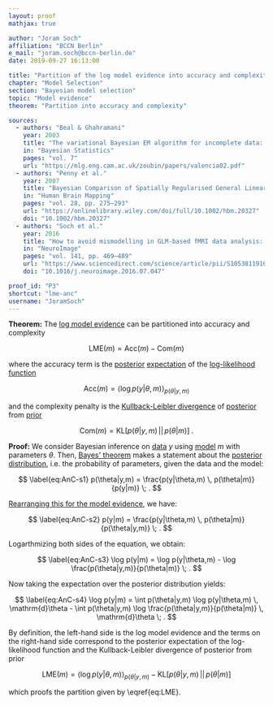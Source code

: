 ```yaml
---
layout: proof
mathjax: true

author: "Joram Soch"
affiliation: "BCCN Berlin"
e_mail: "joram.soch@bccn-berlin.de"
date: 2019-09-27 16:13:00

title: "Partition of the log model evidence into accuracy and complexity"
chapter: "Model Selection"
section: "Bayesian model selection"
topic: "Model evidence"
theorem: "Partition into accuracy and complexity"

sources:
  - authors: "Beal & Ghahramani"
    year: 2003
    title: "The variational Bayesian EM algorithm for incomplete data: with application to scoring graphical model structures"
    in: "Bayesian Statistics"
    pages: "vol. 7"
    url: "https://mlg.eng.cam.ac.uk/zoubin/papers/valencia02.pdf"
  - authors: "Penny et al."
    year: 2007
    title: "Bayesian Comparison of Spatially Regularised General Linear Models"
    in: "Human Brain Mapping"
    pages: "vol. 28, pp. 275–293"
    url: "https://onlinelibrary.wiley.com/doi/full/10.1002/hbm.20327"
    doi: "10.1002/hbm.20327"
  - authors: "Soch et al."
    year: 2016
    title: "How to avoid mismodelling in GLM-based fMRI data analysis: cross-validated Bayesian model selection"
    in: "NeuroImage"
    pages: "vol. 141, pp. 469–489"
    url: "https://www.sciencedirect.com/science/article/pii/S1053811916303615"
    doi: "10.1016/j.neuroimage.2016.07.047"

proof_id: "P3"
shortcut: "lme-anc"
username: "JoramSoch"
---
```



**Theorem:** The [log model evidence](/D/lme) can be partitioned into accuracy and complexity

$$ \label{eq:LME}
\mathrm{LME}(m) = \mathrm{Acc}(m) - \mathrm{Com}(m)
$$

where the accuracy term is the [posterior](/D/post) [expectation](/P/mean-lotus) of the [log-likelihood function](/D/llf)

$$ \label{eq:Acc}
\mathrm{Acc}(m) = \left\langle \log p(y|\theta,m) \right\rangle_{p(\theta|y,m)}
$$

and the complexity penalty is the [Kullback-Leibler divergence](/D/kl) of [posterior](/D/post) from [prior](/D/prior)

$$ \label{eq:Com}
\mathrm{Com}(m) = \mathrm{KL} \left[ p(\theta|y,m) \, || \, p(\theta|m) \right] \; .
$$


**Proof:** We consider Bayesian inference on [data](/D/data) $y$ using [model](/D/gm) $m$ with parameters $\theta$. Then, [Bayes' theorem](/P/bayes-th) makes a statement about the [posterior distribution](/D/post), i.e. the probability of parameters, given the data and the model:

$$ \label{eq:AnC-s1}
p(\theta|y,m) = \frac{p(y|\theta,m) \, p(\theta|m)}{p(y|m)} \; .
$$

[Rearranging this for the model evidence](/P/lme-pnp), we have:

$$ \label{eq:AnC-s2}
p(y|m) = \frac{p(y|\theta,m) \, p(\theta|m)}{p(\theta|y,m)} \; .
$$

Logarthmizing both sides of the equation, we obtain:

$$ \label{eq:AnC-s3}
\log p(y|m) = \log p(y|\theta,m) - \log \frac{p(\theta|y,m)}{p(\theta|m)} \; .
$$

Now taking the expectation over the posterior distribution yields:

$$ \label{eq:AnC-s4}
\log p(y|m) = \int p(\theta|y,m) \log p(y|\theta,m) \, \mathrm{d}\theta - \int p(\theta|y,m) \log \frac{p(\theta|y,m)}{p(\theta|m)} \, \mathrm{d}\theta \; .
$$

By definition, the left-hand side is the log model evidence and the terms on the right-hand side correspond to the posterior expectation of the log-likelihood function and the Kullback-Leibler divergence of posterior from prior

$$ \label{eq:LME-AnC}
\mathrm{LME}(m) = \left\langle \log p(y|\theta,m) \right\rangle_{p(\theta|y,m)} - \mathrm{KL} \left[ p(\theta|y,m) \, || \, p(\theta|m) \right]
$$

which proofs the partition given by \eqref{eq:LME}.